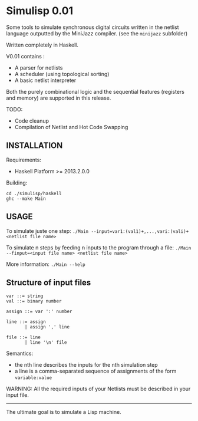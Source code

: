 Simulisp 0.01
=============

Some tools to simulate synchronous digital circuits written in the netlist
language outputted by the MiniJazz compiler. (see the `minijazz` subfolder)

Written completely in Haskell.

V0.01 contains : 
- A parser for netlists
- A scheduler (using topological sorting)
- A basic netlist interpreter

Both the purely combinational logic and the sequential features
(registers and memory) are supported in this release.

TODO:
- Code cleanup
- Compilation of Netlist and Hot Code Swapping


INSTALLATION
------------

Requirements:
- Haskell Platform >= 2013.2.0.0

Building: 

    cd ./simulisp/haskell
    ghc --make Main

USAGE
-----

To simulate juste one step:
`./Main --input=var1:(val1)+,...,vari:(vali)+ <netlist file name>`

To simulate n steps by feeding n inputs to the program through a file:
`./Main --finput=<input file name> <netlist file name>`

More information:
`./Main --help`

Structure of input files
------------------------

    var ::= string                                                        
    val ::= binary number                                                 
                                                                          
    assign ::= var ':' number                                             
                                                                          
    line ::= assign                                                     
           | assign ',' line                                            
                                                                          
    file ::= line                                                        
           | line '\n' file                                              
                                                                          
Semantics:                                                     
- the nth line describes the inputs for the nth simulation step
- a line is a comma-separated sequence of assignments of the form
  `variable:value`

WARNING: All the required inputs of your Netlists must be described in
your input file.

----------------------

The ultimate goal is to simulate a Lisp machine.
